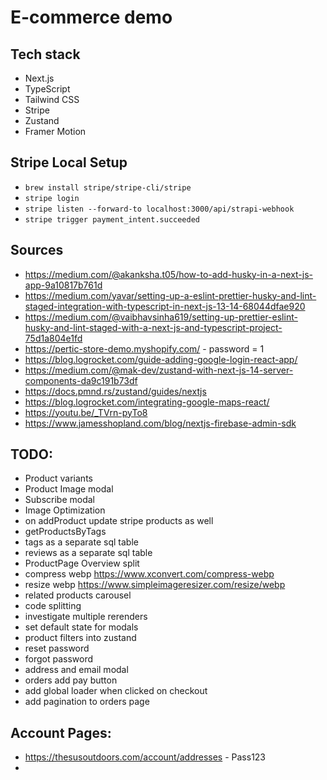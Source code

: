 # E-commerce demo

## Tech stack

- Next.js
- TypeScript
- Tailwind CSS
- Stripe
- Zustand
- Framer Motion

## Stripe Local Setup
- `brew install stripe/stripe-cli/stripe`
- `stripe login`
- `stripe listen --forward-to localhost:3000/api/strapi-webhook`
- `stripe trigger payment_intent.succeeded`

## Sources

- https://medium.com/@akanksha.t05/how-to-add-husky-in-a-next-js-app-9a10817b761d
- https://medium.com/yavar/setting-up-a-eslint-prettier-husky-and-lint-staged-integration-with-typescript-in-next-js-13-14-68044dfae920
- https://medium.com/@vaibhavsinha619/setting-up-prettier-eslint-husky-and-lint-staged-with-a-next-js-and-typescript-project-75d1a804e1fd
- https://pertic-store-demo.myshopify.com/ - password = 1
- https://blog.logrocket.com/guide-adding-google-login-react-app/
- https://medium.com/@mak-dev/zustand-with-next-js-14-server-components-da9c191b73df
- https://docs.pmnd.rs/zustand/guides/nextjs
- https://blog.logrocket.com/integrating-google-maps-react/
- https://youtu.be/_TVrn-pyTo8
- https://www.jamesshopland.com/blog/nextjs-firebase-admin-sdk

## TODO:
- Product variants
- Product Image modal
- Subscribe modal
- Image Optimization
- on addProduct update stripe products as well
- getProductsByTags
- tags as a separate sql table
- reviews as a separate sql table
- ProductPage Overview split
- compress webp https://www.xconvert.com/compress-webp
- resize webp https://www.simpleimageresizer.com/resize/webp
- related products carousel
- code splitting
- investigate multiple rerenders
- set default state for modals 
- product filters into zustand
- reset password
- forgot password
- address and email modal
- orders add pay button
- add global loader when clicked on checkout
- add pagination to orders page

## Account Pages:
- https://thesusoutdoors.com/account/addresses - Pass123
- 